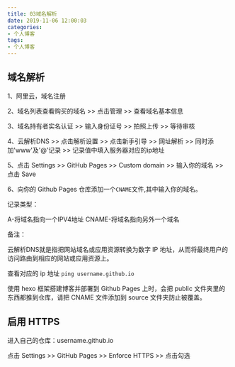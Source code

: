 ```yaml
---
title: 03域名解析
date: 2019-11-06 12:00:03
categories:
- 个人博客
tags:
- 个人博客
---
```


## 域名解析

1、阿里云，域名注册

2、域名列表查看购买的域名 >> 点击管理 >> 查看域名基本信息

3、域名持有者实名认证 >> 输入身份证号 >> 拍照上传 >> 等待审核

4、云解析DNS >> 点击解析设置 >> 点击新手引导 >> 网址解析 >>  同时添加'www'及'@'记录 >> 记录值中填入服务器对应的ip地址

5、点击 Settings >> GitHub Pages >> Custom domain >> 输入你的域名 >> 点击 Save

6、向你的 Github Pages 仓库添加一个```CNAME```文件,其中输入你的域名。

记录类型：

A-将域名指向一个IPV4地址
CNAME-将域名指向另外一个域名

备注：

云解析DNS就是指把网站域名或应用资源转换为数字 IP 地址，从而将最终用户的访问路由到相应的网站或应用资源上。

查看对应的 ip 地址 ```ping username.github.io```

使用 hexo 框架搭建博客并部署到 Github Pages 上时，会把 public 文件夹里的东西都推到仓库，请把 CNAME 文件添加到 source 文件夹防止被覆盖。

## 启用 HTTPS

进入自己的仓库：username.github.io

点击 Settings >> GitHub Pages >> Enforce HTTPS >> 点击勾选
